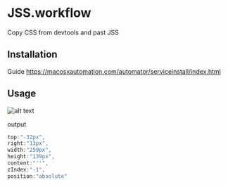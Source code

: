 # JSS.workflow
Copy CSS from devtools and past JSS 

## Installation
Guide https://macosxautomation.com/automator/serviceinstall/index.html

## Usage
![alt text](https://github.com/id0Sch/JSS.workflow/raw/master/Pasted_Image_6_5_18__11_36_AM.png)

output
``` javascript
top:"-32px",
right:"13px",
width:"259px",
height:"139px",
content:"''",
zIndex:"-1",
position:"absolute"
```
